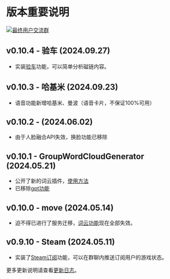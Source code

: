 # 版本重要说明

[![最终用户交流群](https://img.shields.io/badge/交流群-域宝のAtelier-blue)](https://qm.qq.com/q/ZwC3EIW5Gg)

## v0.10.4 - 验车 (2024.09.27)
- 实装[验车](baito/manual#验车)功能，可以简单分析磁链内容。

## v0.10.3 - 哈基米 (2024.09.23)
- 语音功能新增哈基米、曼波（语音卡片，不保证100%可用）

## v0.10.2 - (2024.06.02)
- 由于人脸融合API失效，换脸功能已移除

## v0.10.1 - GroupWordCloudGenerator (2024.05.21)
- 公开了新的词云插件，[使用方法](baito/manual#词云图2)
- 已移除[gpt功能](baito/expired#gpt)

<!-- <font size=14>在想关于我的事？休假一周！</font>  

![](https://s2.loli.net/2024/05/14/kqCAZHRuBSYbrws.png) -->

## v0.10.0 - move (2024.05.14)
- 迫不得已进行了服务迁移，[词云功能](baito/expired#词云图)现在全部失效。

## v0.9.10 - Steam (2024.05.11)
- 实装了[Steam订阅](baito/manual#Steam订阅)功能，可以在群聊内推送订阅用户的游戏状态。

更多更新说明请查看[更新日志](baito/log)。